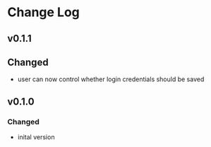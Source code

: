 # Change Log

## v0.1.1
## Changed
* user can now control whether login credentials should be saved

## v0.1.0
### Changed
* inital version